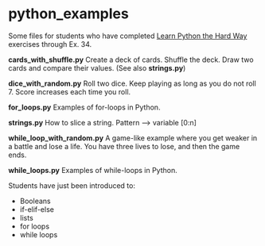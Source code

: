 # python_examples

Some files for students who have completed [Learn Python the Hard Way](http://learnpythonthehardway.org/book/) exercises through Ex. 34.

**cards_with_shuffle.py** Create a deck of cards. Shuffle the deck. Draw two cards and compare their values. (See also **strings.py**)

**dice_with_random.py** Roll two dice. Keep playing as long as you do not roll 7. Score increases each time you roll.

**for_loops.py** Examples of for-loops in Python.

**strings.py** How to slice a string. Pattern --> variable [0:n]

**while_loop_with_random.py** A game-like example where you get weaker in a battle and lose a life. You have three lives to lose, and then the game ends.

**while_loops.py** Examples of while-loops in Python.

Students have just been introduced to:

* Booleans
* if-elif-else
* lists
* for loops
* while loops

